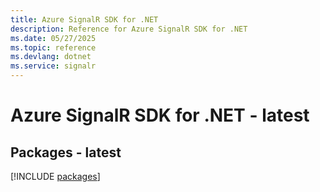 ```yaml
---
title: Azure SignalR SDK for .NET
description: Reference for Azure SignalR SDK for .NET
ms.date: 05/27/2025
ms.topic: reference
ms.devlang: dotnet
ms.service: signalr
---
```

# Azure SignalR SDK for .NET - latest
## Packages - latest
[!INCLUDE [packages](signalr-index.md)]